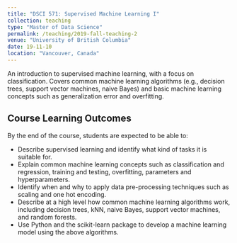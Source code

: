 ```yaml
---
title: "DSCI 571: Supervised Machine Learning I"
collection: teaching
type: "Master of Data Science"
permalink: /teaching/2019-fall-teaching-2
venue: "University of British Columbia"
date: 19-11-10
location: "Vancouver, Canada"
---
```


An introduction to supervised machine learning, with a focus on classification. Covers common machine learning algorithms (e.g., decision trees, support vector machines, naive Bayes) and basic machine learning concepts such as generalization error and overfitting.

## Course Learning Outcomes

By the end of the course, students are expected to be able to:
- Describe supervised learning and identify what kind of tasks it is suitable for.
- Explain common machine learning concepts such as classification and regression, training and testing, overfitting, parameters and hyperparameters.
- Identify when and why to apply data pre-processing techniques such as scaling and one hot encoding.
- Describe at a high level how common machine learning algorithms work, including decision trees, kNN, naive Bayes, support vector machines, and random forests.
- Use Python and the scikit-learn package to develop a machine learning model using the above algorithms.
